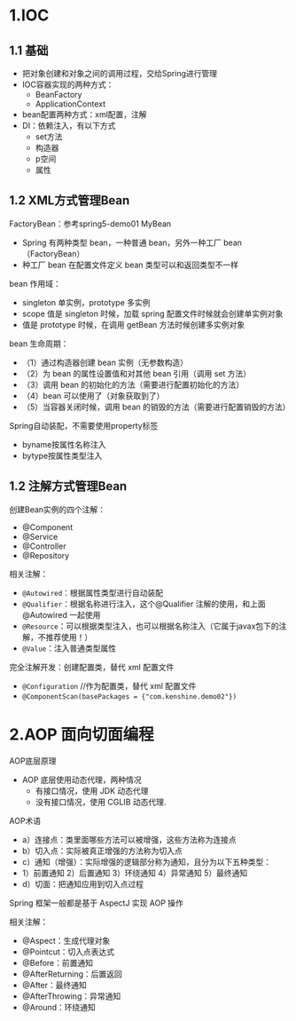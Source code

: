 # 1.IOC
## 1.1 基础
- 把对象创建和对象之间的调用过程，交给Spring进行管理
- IOC容器实现的两种方式：
    - BeanFactory
    - ApplicationContext
- bean配置两种方式：xml配置，注解
- DI：依赖注入，有以下方式
    - set方法
    - 构造器
    - p空间
    - 属性
    
## 1.2 XML方式管理Bean
FactoryBean：参考spring5-demo01 MyBean
- Spring 有两种类型 bean，一种普通 bean，另外一种工厂 bean（FactoryBean）
- 种工厂 bean 在配置文件定义 bean 类型可以和返回类型不一样
   
bean 作用域：
- singleton 单实例，prototype 多实例
- scope 值是 singleton 时候，加载 spring 配置文件时候就会创建单实例对象
- 值是 prototype 时候，在调用 getBean 方法时候创建多实例对象

bean 生命周期：
- （1）通过构造器创建 bean 实例（无参数构造）
- （2）为 bean 的属性设置值和对其他 bean 引用（调用 set 方法）
- （3）调用 bean 的初始化的方法（需要进行配置初始化的方法）
- （4）bean 可以使用了（对象获取到了）
- （5）当容器关闭时候，调用 bean 的销毁的方法（需要进行配置销毁的方法）

Spring自动装配，不需要使用property标签
- byname按属性名称注入
- bytype按属性类型注入

## 1.2 注解方式管理Bean
创建Bean实例的四个注解：
- @Component
- @Service
- @Controller
- @Repository

相关注解：
- `@Autowired`：根据属性类型进行自动装配
- `@Qualifier`：根据名称进行注入，这个@Qualifier 注解的使用，和上面@Autowired 一起使用
- `@Resource`：可以根据类型注入，也可以根据名称注入（它属于javax包下的注解，不推荐使用！）
- `@Value`：注入普通类型属性

完全注解开发：创建配置类，替代 xml 配置文件
- `@Configuration` //作为配置类，替代 xml 配置文件
- `@ComponentScan(basePackages = {"com.kenshine.demo02"})`

# 2.AOP 面向切面编程
AOP底层原理
- AOP 底层使用动态代理，两种情况
    - 有接口情况，使用 JDK 动态代理
    - 没有接口情况，使用 CGLIB 动态代理.

AOP术语
- a）连接点：类里面哪些方法可以被增强，这些方法称为连接点
- b）切入点：实际被真正增强的方法称为切入点
- c）通知（增强）：实际增强的逻辑部分称为通知，且分为以下五种类型：
- 1）前置通知 2）后置通知 3）环绕通知 4）异常通知 5）最终通知
- d）切面：把通知应用到切入点过程

Spring 框架一般都是基于 AspectJ 实现 AOP 操作

相关注解：
- @Aspect：生成代理对象
- @Pointcut：切入点表达式
- @Before：前置通知
- @AfterReturning：后置返回
- @After：最终通知
- @AfterThrowing：异常通知
- @Around：环绕通知


